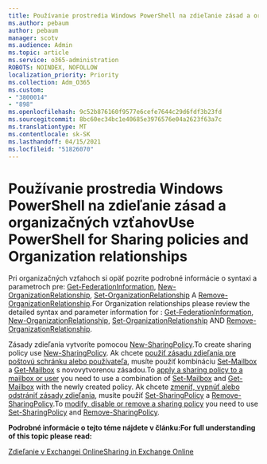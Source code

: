 ```yaml
---
title: Používanie prostredia Windows PowerShell na zdieľanie zásad a organizačných vzťahov
ms.author: pebaum
author: pebaum
manager: scotv
ms.audience: Admin
ms.topic: article
ms.service: o365-administration
ROBOTS: NOINDEX, NOFOLLOW
localization_priority: Priority
ms.collection: Adm_O365
ms.custom:
- "3800014"
- "898"
ms.openlocfilehash: 9c52b876160f9577e6cefe7644c29d6fdf3b23fd
ms.sourcegitcommit: 8bc60ec34bc1e40685e3976576e04a2623f63a7c
ms.translationtype: MT
ms.contentlocale: sk-SK
ms.lasthandoff: 04/15/2021
ms.locfileid: "51826070"
---
```

# <a name="use-powershell-for-sharing-policies-and-organization-relationships"></a><span data-ttu-id="70dd1-102">Používanie prostredia Windows PowerShell na zdieľanie zásad a organizačných vzťahov</span><span class="sxs-lookup"><span data-stu-id="70dd1-102">Use PowerShell for Sharing policies and Organization relationships</span></span>


<span data-ttu-id="70dd1-103">Pri organizačných vzťahoch si opäť pozrite podrobné informácie o syntaxi a parametroch pre: [Get-FederationInformation](https://docs.microsoft.com/powershell/module/exchange/get-federationinformation), [New-OrganizationRelationship](https://docs.microsoft.com/powershell/module/exchange/new-organizationrelationship), [Set-OrganizationRelationship](https://docs.microsoft.com/powershell/module/exchange/set-organizationrelationship)  A  [Remove-OrganizationRelationship](https://docs.microsoft.com/powershell/module/exchange/remove-organizationrelationship).</span><span class="sxs-lookup"><span data-stu-id="70dd1-103">For Organization relationships please review the detailed syntax and parameter information for : [Get-FederationInformation](https://docs.microsoft.com/powershell/module/exchange/get-federationinformation), [New-OrganizationRelationship](https://docs.microsoft.com/powershell/module/exchange/new-organizationrelationship), [Set-OrganizationRelationship](https://docs.microsoft.com/powershell/module/exchange/set-organizationrelationship)  AND  [Remove-OrganizationRelationship](https://docs.microsoft.com/powershell/module/exchange/remove-organizationrelationship).</span></span>

<span data-ttu-id="70dd1-104">Zásady zdieľania vytvoríte pomocou [New-SharingPolicy](https://docs.microsoft.com/powershell/module/exchange/new-sharingpolicy).</span><span class="sxs-lookup"><span data-stu-id="70dd1-104">To create sharing policy use [New-SharingPolicy](https://docs.microsoft.com/powershell/module/exchange/new-sharingpolicy).</span></span> <span data-ttu-id="70dd1-105">Ak chcete [použiť zásadu zdieľania pre poštovú schránku alebo používateľa](https://docs.microsoft.com/exchange/sharing/sharing-policies/apply-a-sharing-policy#use-exchange-online-powershell-to-apply-a-sharing-policy-to-one-or-more-mailboxes), musíte použiť kombináciu [Set-Mailbox](https://docs.microsoft.com/powershell/module/exchange/set-mailbox) a [Get-Mailbox](https://docs.microsoft.com/powershell/module/exchange/get-mailbox) s novovytvorenou zásadou.</span><span class="sxs-lookup"><span data-stu-id="70dd1-105">To  [apply a sharing policy to a mailbox or user](https://docs.microsoft.com/exchange/sharing/sharing-policies/apply-a-sharing-policy#use-exchange-online-powershell-to-apply-a-sharing-policy-to-one-or-more-mailboxes)  you need to use a combination of  [Set-Mailbox](https://docs.microsoft.com/powershell/module/exchange/set-mailbox) and [Get-Mailbox](https://docs.microsoft.com/powershell/module/exchange/get-mailbox) with the newly created policy.</span></span> <span data-ttu-id="70dd1-106">Ak chcete [zmeniť, vypnúť alebo odstrániť zásady zdieľania](https://docs.microsoft.com/exchange/sharing/sharing-policies/modify-a-sharing-policy), musíte použiť [Set-SharingPolicy](https://docs.microsoft.com/powershell/module/exchange/set-sharingpolicy) a [Remove-SharingPolicy](https://docs.microsoft.com/powershell/module/exchange/remove-sharingpolicy).</span><span class="sxs-lookup"><span data-stu-id="70dd1-106">To  [modify, disable or remove a sharing policy](https://docs.microsoft.com/exchange/sharing/sharing-policies/modify-a-sharing-policy)  you need to use  [Set-SharingPolicy](https://docs.microsoft.com/powershell/module/exchange/set-sharingpolicy) and [Remove-SharingPolicy](https://docs.microsoft.com/powershell/module/exchange/remove-sharingpolicy).</span></span>

<span data-ttu-id="70dd1-107">**Podrobné informácie o tejto téme nájdete v článku:**</span><span class="sxs-lookup"><span data-stu-id="70dd1-107">**For full understanding of this topic please read:**</span></span>

[<span data-ttu-id="70dd1-108">Zdieľanie v Exchangei Online</span><span class="sxs-lookup"><span data-stu-id="70dd1-108">Sharing in Exchange Online</span></span>](https://docs.microsoft.com/exchange/sharing/sharing)